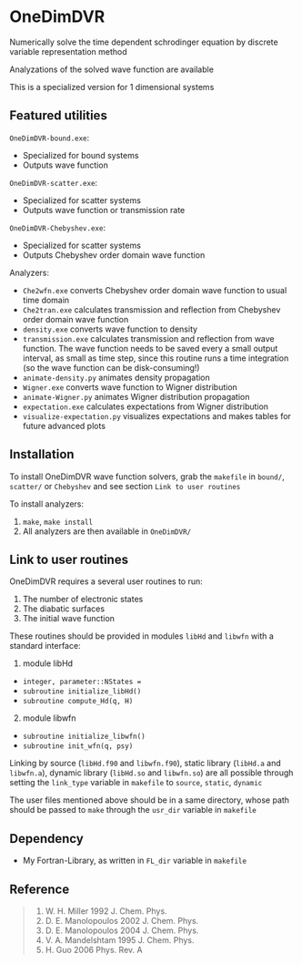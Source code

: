 # OneDimDVR
Numerically solve the time dependent schrodinger equation by discrete variable representation method

Analyzations of the solved wave function are available

This is a specialized version for 1 dimensional systems

## Featured utilities
`OneDimDVR-bound.exe`:
* Specialized for bound systems
* Outputs wave function

`OneDimDVR-scatter.exe`:
* Specialized for scatter systems
* Outputs wave function or transmission rate

`OneDimDVR-Chebyshev.exe`:
* Specialized for scatter systems
* Outputs Chebyshev order domain wave function

Analyzers:
* `Che2wfn.exe` converts Chebyshev order domain wave function to usual time domain
* `Che2tran.exe` calculates transmission and reflection from Chebyshev order domain wave function
* `density.exe` converts wave function to density
* `transmission.exe` calculates transmission and reflection from wave function. The wave function needs to be saved every a small output interval, as small as time step, since this routine runs a time integration (so the wave function can be disk-consuming!)
* `animate-density.py` animates density propagation
* `Wigner.exe` converts wave function to Wigner distribution
* `animate-Wigner.py` animates Wigner distribution propagation
* `expectation.exe` calculates expectations from Wigner distribution
* `visualize-expectation.py` visualizes expectations and makes tables for future advanced plots

## Installation
To install OneDimDVR wave function solvers, grab the `makefile` in `bound/`, `scatter/` or `Chebyshev` and see section `Link to user routines`

To install analyzers:
1. `make`, `make install`
2. All analyzers are then available in `OneDimDVR/`

## Link to user routines
OneDimDVR requires a several user routines to run:
1. The number of electronic states
2. The diabatic surfaces
3. The initial wave function

These routines should be provided in modules `libHd` and `libwfn` with a standard interface:
1. module libHd
* `integer, parameter::NStates =`
* `subroutine initialize_libHd()`
* `subroutine compute_Hd(q, H)`
2. module libwfn
* `subroutine initialize_libwfn()`
* `subroutine init_wfn(q, psy)`

Linking by source (`libHd.f90` and `libwfn.f90`), static library (`libHd.a` and `libwfn.a`), dynamic library (`libHd.so` and `libwfn.so`) are all possible through setting the `link_type` variable in `makefile` to `source`, `static`, `dynamic`

The user files mentioned above should be in a same directory, whose path should be passed to `make` through the `usr_dir` variable in `makefile`

## Dependency
* My Fortran-Library, as written in `FL_dir` variable in `makefile`

## Reference
> 1. W. H. Miller 1992 J. Chem. Phys.
> 2. D. E. Manolopoulos 2002 J. Chem. Phys.
> 3. D. E. Manolopoulos 2004 J. Chem. Phys.
> 4. V. A. Mandelshtam 1995 J. Chem. Phys.
> 5. H. Guo 2006 Phys. Rev. A